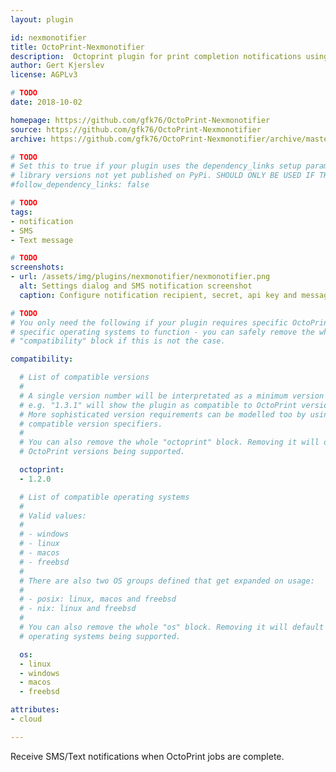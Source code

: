```yaml
---
layout: plugin

id: nexmonotifier
title: OctoPrint-Nexmonotifier
description:  Octoprint plugin for print completion notifications using Nexmo SMS gateway
author: Gert Kjerslev
license: AGPLv3

# TODO
date: 2018-10-02

homepage: https://github.com/gfk76/OctoPrint-Nexmonotifier
source: https://github.com/gfk76/OctoPrint-Nexmonotifier
archive: https://github.com/gfk76/OctoPrint-Nexmonotifier/archive/master.zip

# TODO
# Set this to true if your plugin uses the dependency_links setup parameter to include
# library versions not yet published on PyPi. SHOULD ONLY BE USED IF THERE IS NO OTHER OPTION!
#follow_dependency_links: false

# TODO
tags:
- notification
- SMS
- Text message

# TODO
screenshots:
- url: /assets/img/plugins/nexmonotifier/nexmonotifier.png
  alt: Settings dialog and SMS notification screenshot
  caption: Configure notification recipient, secret, api key and message.

# TODO
# You only need the following if your plugin requires specific OctoPrint versions or
# specific operating systems to function - you can safely remove the whole
# "compatibility" block if this is not the case.

compatibility:

  # List of compatible versions
  #
  # A single version number will be interpretated as a minimum version requirement,
  # e.g. "1.3.1" will show the plugin as compatible to OctoPrint versions 1.3.1 and up.
  # More sophisticated version requirements can be modelled too by using PEP440
  # compatible version specifiers.
  #
  # You can also remove the whole "octoprint" block. Removing it will default to all
  # OctoPrint versions being supported.

  octoprint:
  - 1.2.0

  # List of compatible operating systems
  #
  # Valid values:
  #
  # - windows
  # - linux
  # - macos
  # - freebsd
  #
  # There are also two OS groups defined that get expanded on usage:
  #
  # - posix: linux, macos and freebsd
  # - nix: linux and freebsd
  #
  # You can also remove the whole "os" block. Removing it will default to all
  # operating systems being supported.

  os:
  - linux
  - windows
  - macos
  - freebsd

attributes:
- cloud

---
```


Receive SMS/Text notifications when OctoPrint jobs are complete.
